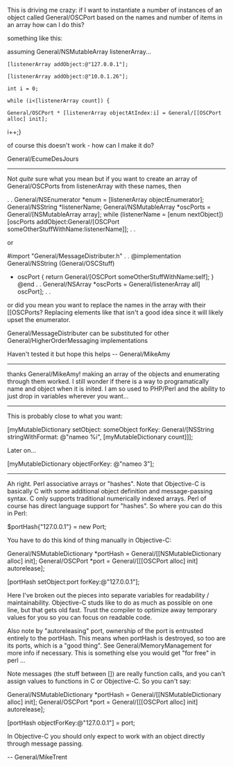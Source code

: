 This is driving me crazy: if I want to instantiate a number of instances of an object called General/OSCPort based on the names and number of items in an array how can I do this?

something like this:

assuming General/NSMutableArray listenerArray...

	[listenerArray addObject:@"127.0.0.1"];

	[listenerArray addObject:@"10.0.1.26"];

	int i = 0;

    while (i<[listenerArray count]) {

    General/OSCPort * [listenerArray objectAtIndex:i] = General/[[OSCPort alloc] init];

i++;}

of course this doesn't work - how can I make it do?

General/EcumeDesJours

----

Not *quite* sure what you mean but if you want to create an array of General/OSCPorts from listenerArray with these names, then

    
.
.
General/NSEnumerator *enum = [listenerArray objectEnumerator];
General/NSString *listenerName;
General/NSMutableArray *oscPorts = General/[NSMutableArray array];
while (listenerName = [enum nextObject]) 
    [oscPorts addObject:General/[OSCPort someOtherStuffWithName:listenerName]];
.
.

or 
    

#import "General/MessageDistributer.h"
.
.
@implementation General/NSString (General/OSCStuff)
- oscPort { return General/[OSCPort someOtherStuffWithName:self]; }
@end
.
.
General/NSArray *oscPorts = General/listenerArray all] oscPort];
.
.


or did you mean you want to replace the names in the array with their [[OSCPorts? 
Replacing elements like that isn't a good idea since it will likely upset the enumerator.

General/MessageDistributer can be substituted for other General/HigherOrderMessaging implementations

Haven't tested it but hope this helps -- General/MikeAmy

----

thanks General/MikeAmy!  making an array of the objects and enumerating through them worked.  I still wonder if there is a way to programatically name and object when it is inited.  I am so used to PHP/Perl and the ability to just drop in variables wherever you want...

----

This is probably close to what you want:

[myMutableDictionary setObject: someObject forKey: General/[NSString stringWithFormat: @"nameo %i", [myMutableDictionary count]]];

Later on...

[myMutableDictionary objectForKey: @"nameo 3"];

----

Ah right. Perl associative arrays or "hashes". Note that Objective-C is basically C with some additional object definition and message-passing syntax. C only supports traditional numerically indexed arrays. Perl of course has direct language support for "hashes". So where you can do this in Perl:

    
$portHash{"127.0.0.1"} = new Port;


You have to do this kind of thing manually in Objective-C:

    
General/NSMutableDictionary *portHash = General/[[NSMutableDictionary alloc] init];
General/OSCPort *port = General/[[[OSCPort alloc] init] autorelease];

[portHash setObject:port forKey:@"127.0.0.1"]; 


Here I've broken out the pieces into separate variables for readability / maintainability. Objective-C studs like to do as much as possible on one line, but that gets old fast. Trust the compiler to optimize away temporary values for you so you can focus on readable code. 

Also note by "autoreleasing" port, ownership of the port is entrusted entirely to the portHash. This means when portHash is destroyed, so too are its ports, which is a "good thing". See General/MemoryManagement for more info if necessary. This is something else you would get "for free" in perl ... 

Note messages (the stuff between []) are really function calls, and you can't assign values to functions in C or Objective-C. So you can't say:

    
General/NSMutableDictionary *portHash = General/[[NSMutableDictionary alloc] init];
General/OSCPort *port = General/[[[OSCPort alloc] init] autorelease];

[portHash objectForKey:@"127.0.0.1"] = port; 


In Objective-C you should only expect to work with an object directly through message passing.

-- General/MikeTrent